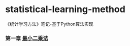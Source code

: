 # statistical-learning-method
《统计学习方法》笔记-基于Python算法实现


### 第一章 [最小二乘法](https://github.com/wzyonggege/statistical-learning-method/blob/master/LeastSquaresMethod/least_sqaure_method.ipynb)
